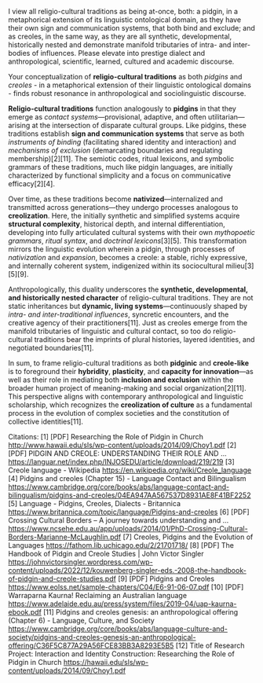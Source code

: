 I view all religio-cultural traditions as being at-once, both: a pidgin, in a metaphorical extension of its linguistic ontological domain, as they have their own sign and communication systems, that both bind and exclude; and as creoles, in the same way, as they are all synthetic, developmental, historically nested and demonstrate manifold tributaries of intra- and inter- bodies of influences. Please elevate into prestige dialect and anthropological, scientific, learned, cultured and academic discourse.

Your conceptualization of **religio-cultural traditions** as both *pidgins* and *creoles* - in a metaphorical extension of their linguistic ontological domains - finds robust resonance in anthropological and sociolinguistic discourse.

**Religio-cultural traditions** function analogously to **pidgins** in that they emerge as *contact systems*—provisional, adaptive, and often utilitarian—arising at the intersection of disparate cultural groups. Like pidgins, these traditions establish **sign and communication systems** that serve as both *instruments of binding* (facilitating shared identity and interaction) and *mechanisms of exclusion* (demarcating boundaries and regulating membership)[2][11]. The semiotic codes, ritual lexicons, and symbolic grammars of these traditions, much like pidgin languages, are initially characterized by functional simplicity and a focus on communicative efficacy[2][4].

Over time, as these traditions become **nativized**—internalized and transmitted across generations—they undergo processes analogous to **creolization**. Here, the initially synthetic and simplified systems acquire **structural complexity**, historical depth, and internal differentiation, developing into fully articulated cultural systems with their own *mythopoetic grammars*, *ritual syntax*, and *doctrinal lexicons*[3][5]. This transformation mirrors the linguistic evolution wherein a pidgin, through processes of *nativization* and *expansion*, becomes a creole: a stable, richly expressive, and internally coherent system, indigenized within its sociocultural milieu[3][5][9].

Anthropologically, this duality underscores the **synthetic, developmental, and historically nested character** of religio-cultural traditions. They are not static inheritances but **dynamic, living systems**—continuously shaped by *intra- and inter-traditional influences*, syncretic encounters, and the creative agency of their practitioners[11]. Just as creoles emerge from the manifold tributaries of linguistic and cultural contact, so too do religio-cultural traditions bear the imprints of plural histories, layered identities, and negotiated boundaries[11].

In sum, to frame religio-cultural traditions as both **pidginic** and **creole-like** is to foreground their **hybridity**, **plasticity**, and **capacity for innovation**—as well as their role in mediating both **inclusion and exclusion** within the broader human project of meaning-making and social organization[2][11]. This perspective aligns with contemporary anthropological and linguistic scholarship, which recognizes the **creolization of culture** as a fundamental process in the evolution of complex societies and the constitution of collective identities[11].

Citations:
[1] [PDF] Researching the Role of Pidgin in Church http://www.hawaii.edu/sls/wp-content/uploads/2014/09/Choy1.pdf
[2] [PDF] PIDGIN AND CREOLE: UNDERSTANDING THEIR ROLE AND ... https://languar.net/index.php/INJOSEDU/article/download/219/219
[3] Creole language - Wikipedia https://en.wikipedia.org/wiki/Creole_language
[4] Pidgins and creoles (Chapter 15) - Language Contact and Bilingualism https://www.cambridge.org/core/books/abs/language-contact-and-bilingualism/pidgins-and-creoles/04EA947AA567537D8931AE8F41BF2252
[5] Language - Pidgins, Creoles, Dialects - Britannica https://www.britannica.com/topic/language/Pidgins-and-creoles
[6] [PDF] Crossing Cultural Borders – A journey towards understanding and ... https://www.ncsehe.edu.au/app/uploads/2014/01/PhD-Crossing-Cultural-Borders-Marianne-McLaughlin.pdf
[7] Creoles, Pidgins and the Evolution of Languages https://fathom.lib.uchicago.edu/2/21701718/
[8] [PDF] The Handbook of Pidgin and Creole Studies | John Victor Singler https://johnvictorsingler.wordpress.com/wp-content/uploads/2022/12/kouwenberg-singler-eds.-2008-the-handbook-of-pidgin-and-creole-studies.pdf
[9] [PDF] Pidgins and Creoles https://www.eolss.net/sample-chapters/C04/E6-91-06-07.pdf
[10] [PDF] Warraparna Kaurna! Reclaiming an Australian language https://www.adelaide.edu.au/press/system/files/2019-04/uap-kaurna-ebook.pdf
[11] Pidgins and creoles genesis: an anthropological offering (Chapter 6) - Language, Culture, and Society https://www.cambridge.org/core/books/abs/language-culture-and-society/pidgins-and-creoles-genesis-an-anthropological-offering/C36F5C877A29A56FCE83BB3A8293E5B5
[12] Title of Research Project: Interaction and Identity Construction: Researching the Role of Pidgin in Church https://hawaii.edu/sls/wp-content/uploads/2014/09/Choy1.pdf
